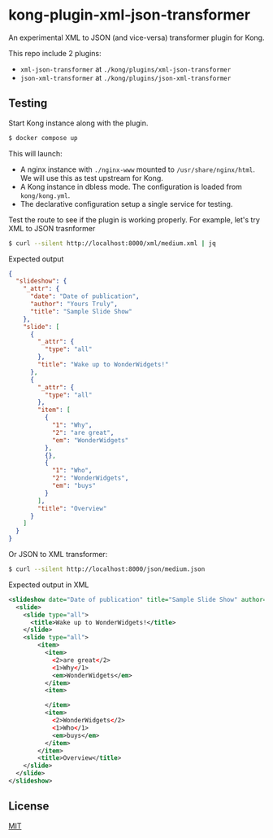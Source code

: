 # kong-plugin-xml-json-transformer

An experimental XML to JSON (and vice-versa) transformer plugin for Kong.

This repo include 2 plugins:

- `xml-json-transformer` at `./kong/plugins/xml-json-transformer`
- `json-xml-transformer` at `./kong/plugins/json-xml-transformer`

## Testing

Start Kong instance along with the plugin.

```sh
$ docker compose up
```

This will launch:

- A nginx instance with `./nginx-www` mounted to `/usr/share/nginx/html`. We will use this as test upstream for Kong.
- A Kong instance in dbless mode. The configuration is loaded from `kong/kong.yml`.
- The declarative configuration setup a single service for testing.

Test the route to see if the plugin is working properly. For example, let's try XML to JSON trasnformer

```sh
$ curl --silent http://localhost:8000/xml/medium.xml | jq
```

Expected output

```json
{
  "slideshow": {
    "_attr": {
      "date": "Date of publication",
      "author": "Yours Truly",
      "title": "Sample Slide Show"
    },
    "slide": [
      {
        "_attr": {
          "type": "all"
        },
        "title": "Wake up to WonderWidgets!"
      },
      {
        "_attr": {
          "type": "all"
        },
        "item": [
          {
            "1": "Why",
            "2": "are great",
            "em": "WonderWidgets"
          },
          {},
          {
            "1": "Who",
            "2": "WonderWidgets",
            "em": "buys"
          }
        ],
        "title": "Overview"
      }
    ]
  }
}
```

Or JSON to XML transformer:

```sh
$ curl --silent http://localhost:8000/json/medium.json
```

Expected output in XML

```xml
<slideshow date="Date of publication" title="Sample Slide Show" author="Yours Truly">
  <slide>
    <slide type="all">
      <title>Wake up to WonderWidgets!</title>
    </slide>
    <slide type="all">
        <item>
          <item>
            <2>are great</2>
            <1>Why</1>
            <em>WonderWidgets</em>
          </item>
          <item>

          </item>
          <item>
            <2>WonderWidgets</2>
            <1>Who</1>
            <em>buys</em>
          </item>
        </item>
        <title>Overview</title>
    </slide>
  </slide>
</slideshow>
```

## License

[MIT](./LICENSE)
